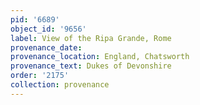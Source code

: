 ```yaml
---
pid: '6689'
object_id: '9656'
label: View of the Ripa Grande, Rome
provenance_date:
provenance_location: England, Chatsworth
provenance_text: Dukes of Devonshire
order: '2175'
collection: provenance
---
```

